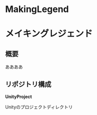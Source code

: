 MakingLegend
============
<h1>メイキングレジェンド</h1>
<h2>概要</h2>
<p>ああああ</p>
<h2>リポジトリ構成</h2>
<p><b>UnityProject</b></p>
<p>Unityのプロジェクトディレクトリ</p>
